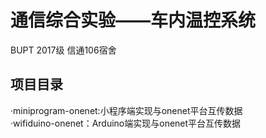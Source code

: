 # 通信综合实验——车内温控系统
BUPT 2017级 信通106宿舍

## 项目目录
·miniprogram-onenet:小程序端实现与onenet平台互传数据
<br>·wifiduino-onenet：Arduino端实现与onenet平台互传数据
